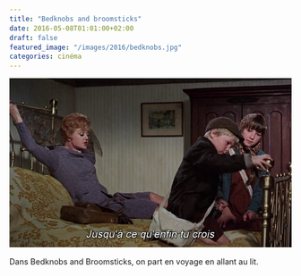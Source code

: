 ```yaml
---
title: "Bedknobs and broomsticks"
date: 2016-05-08T01:01:00+02:00
draft: false
featured_image: "/images/2016/bedknobs.jpg"
categories: cinéma
---
```


![bedknobs](/images/2016/bedknobs.jpg)

Dans Bedknobs and Broomsticks, on part en voyage en allant au lit. 